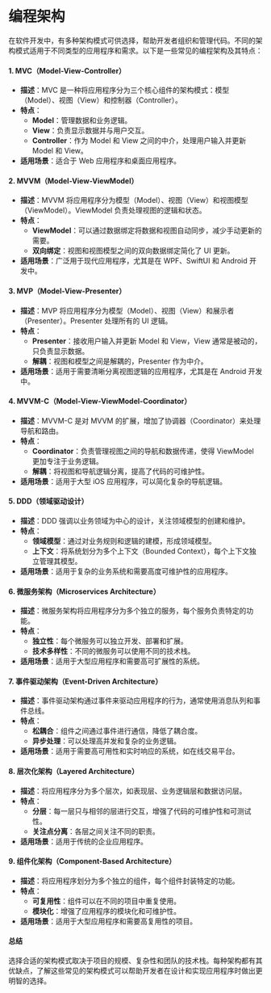 # 编程架构

在软件开发中，有多种架构模式可供选择，帮助开发者组织和管理代码。不同的架构模式适用于不同类型的应用程序和需求。以下是一些常见的编程架构及其特点：

#### 1. MVC（Model-View-Controller）

* **描述**：MVC 是一种将应用程序分为三个核心组件的架构模式：模型（Model）、视图（View）和控制器（Controller）。
* **特点**：
  * **Model**：管理数据和业务逻辑。
  * **View**：负责显示数据并与用户交互。
  * **Controller**：作为 Model 和 View 之间的中介，处理用户输入并更新 Model 和 View。
* **适用场景**：适合于 Web 应用程序和桌面应用程序。

#### 2. MVVM（Model-View-ViewModel）

* **描述**：MVVM 将应用程序分为模型（Model）、视图（View）和视图模型（ViewModel）。ViewModel 负责处理视图的逻辑和状态。
* **特点**：
  * **ViewModel**：可以通过数据绑定将数据和视图自动同步，减少手动更新的需要。
  * **双向绑定**：视图和视图模型之间的双向数据绑定简化了 UI 更新。
* **适用场景**：广泛用于现代应用程序，尤其是在 WPF、SwiftUI 和 Android 开发中。

#### 3. MVP（Model-View-Presenter）

* **描述**：MVP 将应用程序分为模型（Model）、视图（View）和展示者（Presenter）。Presenter 处理所有的 UI 逻辑。
* **特点**：
  * **Presenter**：接收用户输入并更新 Model 和 View，View 通常是被动的，只负责显示数据。
  * **解耦**：视图和模型之间是解耦的，Presenter 作为中介。
* **适用场景**：适用于需要清晰分离视图逻辑的应用程序，尤其是在 Android 开发中。

#### 4. MVVM-C（Model-View-ViewModel-Coordinator）

* **描述**：MVVM-C 是对 MVVM 的扩展，增加了协调器（Coordinator）来处理导航和路由。
* **特点**：
  * **Coordinator**：负责管理视图之间的导航和数据传递，使得 ViewModel 更加专注于业务逻辑。
  * **解耦**：将视图和导航逻辑分离，提高了代码的可维护性。
* **适用场景**：适用于大型 iOS 应用程序，可以简化复杂的导航逻辑。

#### 5. DDD（领域驱动设计）

* **描述**：DDD 强调以业务领域为中心的设计，关注领域模型的创建和维护。
* **特点**：
  * **领域模型**：通过对业务规则和逻辑的建模，形成领域模型。
  * **上下文**：将系统划分为多个上下文（Bounded Context），每个上下文独立管理其模型。
* **适用场景**：适用于复杂的业务系统和需要高度可维护性的应用程序。

#### 6. 微服务架构（Microservices Architecture）

* **描述**：微服务架构将应用程序分为多个独立的服务，每个服务负责特定的功能。
* **特点**：
  * **独立性**：每个微服务可以独立开发、部署和扩展。
  * **技术多样性**：不同的微服务可以使用不同的技术栈。
* **适用场景**：适用于大型应用程序和需要高可扩展性的系统。

#### 7. 事件驱动架构（Event-Driven Architecture）

* **描述**：事件驱动架构通过事件来驱动应用程序的行为，通常使用消息队列和事件总线。
* **特点**：
  * **松耦合**：组件之间通过事件进行通信，降低了耦合度。
  * **异步处理**：可以处理高并发和复杂的业务逻辑。
* **适用场景**：适用于需要高可用性和实时响应的系统，如在线交易平台。

#### 8. 层次化架构（Layered Architecture）

* **描述**：将应用程序分为多个层次，如表现层、业务逻辑层和数据访问层。
* **特点**：
  * **分层**：每一层只与相邻的层进行交互，增强了代码的可维护性和可测试性。
  * **关注点分离**：各层之间关注不同的职责。
* **适用场景**：适用于传统的企业应用程序。

#### 9. 组件化架构（Component-Based Architecture）

* **描述**：将应用程序划分为多个独立的组件，每个组件封装特定的功能。
* **特点**：
  * **可复用性**：组件可以在不同的项目中重复使用。
  * **模块化**：增强了应用程序的模块化和可维护性。
* **适用场景**：适用于大型应用程序和需要高复用性的项目。

#### 总结

选择合适的架构模式取决于项目的规模、复杂性和团队的技术栈。每种架构都有其优缺点，了解这些常见的架构模式可以帮助开发者在设计和实现应用程序时做出更明智的选择。

